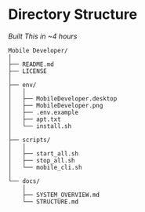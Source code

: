 # Directory Structure

*Built This in ~4 hours*

```text
Mobile Developer/
│
├── README.md
├── LICENSE
│
├── env/
│   │
│   ├── MobileDeveloper.desktop
│   ├── MobileDeveloper.png
│   ├── .env.example
│   ├── apt.txt
│   └── install.sh
│
├── scripts/
│   │
│   ├── start_all.sh
│   ├── stop_all.sh
│   └── mobile_cli.sh
│
└── docs/
    │
    ├── SYSTEM_OVERVIEW.md
    └── STRUCTURE.md
```
